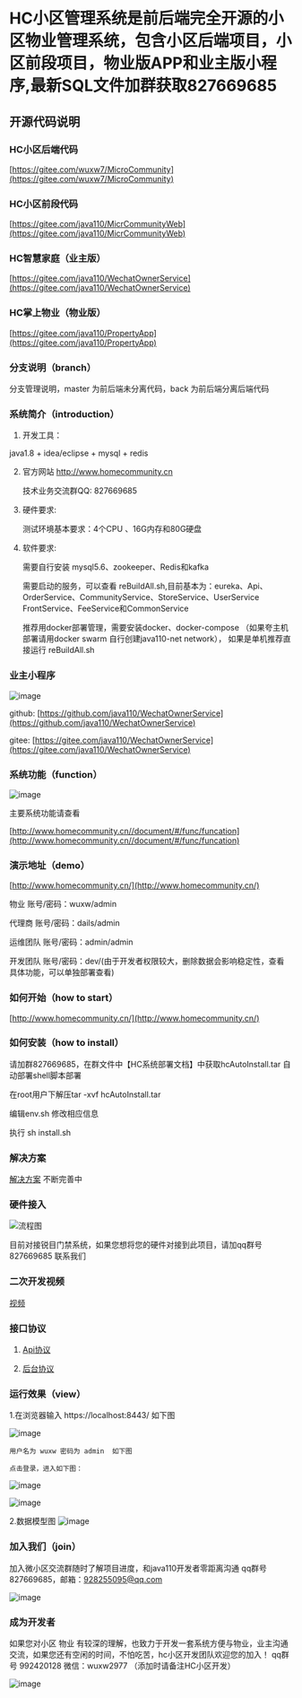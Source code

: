 # HC小区管理系统是前后端完全开源的小区物业管理系统，包含小区后端项目，小区前段项目，物业版APP和业主版小程序,最新SQL文件加群获取827669685

## 开源代码说明

### HC小区后端代码
 [https://gitee.com/wuxw7/MicroCommunity](https://gitee.com/wuxw7/MicroCommunity)
### HC小区前段代码
[https://gitee.com/java110/MicrCommunityWeb](https://gitee.com/java110/MicrCommunityWeb)
### HC智慧家庭（业主版）
[https://gitee.com/java110/WechatOwnerService](https://gitee.com/java110/WechatOwnerService)
### HC掌上物业（物业版）
[https://gitee.com/java110/PropertyApp](https://gitee.com/java110/PropertyApp)

### 分支说明（branch）

分支管理说明，master 为前后端未分离代码，back  为前后端分离后端代码

### 系统简介（introduction）
1. 开发工具：

java1.8 + idea/eclipse + mysql + redis

2. 官方网站
   http://www.homecommunity.cn
   
   技术业务交流群QQ: 827669685

3. 硬件要求:

   测试环境基本要求：4个CPU 、16G内存和80G硬盘
   
4. 软件要求:

    需要自行安装 mysql5.6、zookeeper、Redis和kafka
    
    需要启动的服务，可以查看 reBuildAll.sh,目前基本为：eureka、Api、OrderService、CommunityService、StoreService、UserService
    FrontService、FeeService和CommonService
    
    推荐用docker部署管理，需要安装docker、docker-compose （如果夸主机部署请用docker swarm 自行创建java110-net network），
    如果是单机推荐直接运行 reBuildAll.sh
    
### 业主小程序

   ![image](docs/images/hcOwner.png)
    
   github: [https://github.com/java110/WechatOwnerService](https://github.com/java110/WechatOwnerService)
   
   gitee: [https://gitee.com/java110/WechatOwnerService](https://gitee.com/java110/WechatOwnerService)
    
### 系统功能（function） 

   ![image](docs/images/hc_function.png)
   
   主要系统功能请查看
     
   [http://www.homecommunity.cn//document/#/func/funcation](http://www.homecommunity.cn//document/#/func/funcation)
  

### 演示地址（demo）

[http://www.homecommunity.cn/](http://www.homecommunity.cn/)

物业 账号/密码：wuxw/admin

代理商 账号/密码：dails/admin

运维团队 账号/密码：admin/admin

开发团队 账号/密码：dev/(由于开发者权限较大，删除数据会影响稳定性，查看具体功能，可以单独部署查看)

### 如何开始（how to start）

[http://www.homecommunity.cn/](http://www.homecommunity.cn/)

### 如何安装（how to install）

请加群827669685，在群文件中【HC系统部署文档】中获取hcAutoInstall.tar 自动部署shell脚本部署

在root用户下解压tar -xvf hcAutoInstall.tar

编辑env.sh 修改相应信息

执行 sh install.sh

### 解决方案

[解决方案](https://docs.qq.com/doc/DQW9XWW50R3NjWmN6) 不断完善中

### 硬件接入

![流程图](docs/document/images/machineFlow.png)

目前对接锐目门禁系统，如果您想将您的硬件对接到此项目，请加qq群号827669685 联系我们

### 二次开发视频

[视频](http://www.homecommunity.cn//document/#/start/vedio)

### 接口协议

1. [Api协议](http://www.homecommunity.cn//document/#/api/user/register)

2. [后台协议](http://www.homecommunity.cn//document/#/dictionary)

### 运行效果（view）
1.在浏览器输入 https://localhost:8443/ 如下图

![image](docs/img/login.png)

    用户名为 wuxw 密码为 admin  如下图

    点击登录，进入如下图：
    
![image](docs/img/index.png)

![image](docs/img/owner.png)

2.数据模型图
![image](dataModel.png)

### 加入我们（join）

加入微小区交流群随时了解项目进度，和java110开发者零距离沟通 qq群号 827669685，邮箱：928255095@qq.com

![image](MicroCommunity_qq.png)

### 成为开发者

如果您对小区 物业 有较深的理解，也致力于开发一套系统方便与物业，业主沟通交流，如果您还有空闲的时间，不怕吃苦，hc小区开发团队欢迎您的加入！
qq群号 992420128  微信：wuxw2977 （添加时请备注HC小区开发）

![image](join_me.JPG)


